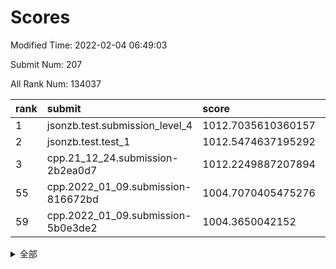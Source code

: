 # Scores

Modified Time: 2022-02-04 06:49:03

Submit Num: 207

All Rank Num: 134037

| rank |               submit               |       score        |       sigma        | pk_num |
| :--- | :--------------------------------- | :----------------- | :----------------- | :----- |
| 1    | jsonzb.test.submission_level_4     | 1012.7035610360157 | 0.7836915853678683 | 2591   |
| 2    | jsonzb.test.test_1                 | 1012.5474637195292 | 0.7977143588243656 | 2586   |
| 3    | cpp.21_12_24.submission-2b2ea0d7   | 1012.2249887207894 | 0.791891765118453  | 2589   |
| 55   | cpp.2022_01_09.submission-816672bd | 1004.7070405475276 | 0.715103078103693  | 2587   |
| 59   | cpp.2022_01_09.submission-5b0e3de2 | 1004.3650042152    | 0.7253259980938124 | 2591   |


<details>
<summary>全部</summary>

| rank |                 submit                 |       score        |       sigma        | pk_num |
| :--- | :------------------------------------- | :----------------- | :----------------- | :----- |
| 1    | jsonzb.test.submission_level_4         | 1012.7035610360157 | 0.7836915853678683 | 2591   |
| 2    | jsonzb.test.test_1                     | 1012.5474637195292 | 0.7977143588243656 | 2586   |
| 3    | cpp.21_12_24.submission-2b2ea0d7       | 1012.2249887207894 | 0.791891765118453  | 2589   |
| 4    | gobigger.level_3.submission_level_3_48 | 1012.0103280716017 | 0.7660977646846865 | 2592   |
| 5    | gobigger.level_3.submission_level_3_18 | 1011.7533742269384 | 0.7802597485807372 | 2590   |
| 6    | gobigger.level_3.submission_level_3_16 | 1011.4653547710972 | 0.7745402623133899 | 2595   |
| 7    | gobigger.level_3.submission_level_3_26 | 1011.4120240158886 | 0.7781417111331942 | 2586   |
| 8    | gobigger.level_3.submission_level_3_41 | 1011.300365031239  | 0.7613893712167338 | 2590   |
| 9    | gobigger.level_3.submission_level_3_38 | 1011.2689691255491 | 0.7638929165291843 | 2589   |
| 10   | gobigger.level_3.submission_level_3_46 | 1011.2027176162982 | 0.7579058781585124 | 2594   |
| 11   | gobigger.level_3.submission_level_3_49 | 1011.1897924973389 | 0.7608040871930519 | 2592   |
| 12   | gobigger.level_3.submission_level_3_14 | 1011.0825582143398 | 0.7836743582570007 | 2592   |
| 13   | gobigger.level_3.submission_level_3_3  | 1011.0813176292597 | 0.7804520680754843 | 2595   |
| 14   | gobigger.level_3.submission_level_3_0  | 1010.8383669312568 | 0.7587995894566834 | 2587   |
| 15   | gobigger.level_3.submission_level_3_34 | 1010.718489442064  | 0.771971181478097  | 2585   |
| 16   | gobigger.level_3.submission_level_3_19 | 1010.6673235202297 | 0.7511357735026133 | 2592   |
| 17   | gobigger.level_3.submission_level_3_6  | 1010.6384017993231 | 0.7751003016229241 | 2592   |
| 18   | gobigger.level_3.submission_level_3_37 | 1010.4934519085939 | 0.7679654574098483 | 2590   |
| 19   | gobigger.level_3.submission_level_3_30 | 1010.3737544585856 | 0.7382800630140494 | 2590   |
| 20   | gobigger.level_3.submission_level_3_10 | 1010.3555991598635 | 0.779770934602361  | 2588   |
| 21   | gobigger.level_3.submission_level_3_29 | 1010.3253344692616 | 0.7799381702205673 | 2586   |
| 22   | gobigger.level_3.submission_level_3_35 | 1010.242937225026  | 0.7507084720815148 | 2592   |
| 23   | gobigger.level_3.submission_level_3_40 | 1010.1816705503801 | 0.7568572666935518 | 2588   |
| 24   | gobigger.level_3.submission_level_3_11 | 1010.0845779085662 | 0.74906480093086   | 2590   |
| 25   | gobigger.level_3.submission_level_3_8  | 1010.0766216079917 | 0.769364701888797  | 2586   |
| 26   | gobigger.level_3.submission_level_3_21 | 1009.9372699800703 | 0.760663455758992  | 2593   |
| 27   | gobigger.level_3.submission_level_3_5  | 1009.8903565680581 | 0.7424097713240612 | 2594   |
| 28   | gobigger.level_3.submission_level_3_9  | 1009.8886797999936 | 0.7512048687924162 | 2585   |
| 29   | gobigger.level_3.submission_level_3_45 | 1009.8454522253625 | 0.7634673049828336 | 2593   |
| 30   | gobigger.level_3.submission_level_3_24 | 1009.8277291311472 | 0.7467166341664977 | 2591   |
| 31   | gobigger.level_3.submission_level_3_25 | 1009.8192368857921 | 0.7445430030805329 | 2591   |
| 32   | gobigger.level_3.submission_level_3_15 | 1009.8047287998162 | 0.7684259689332864 | 2589   |
| 33   | gobigger.level_3.submission_level_3_31 | 1009.7410544215797 | 0.7347133598965103 | 2592   |
| 34   | gobigger.level_3.submission_level_3_39 | 1009.7327141667234 | 0.752727262594908  | 2590   |
| 35   | gobigger.level_3.submission_level_3_20 | 1009.6715742652107 | 0.7639420413847687 | 2589   |
| 36   | gobigger.level_3.submission_level_3_17 | 1009.6365175398148 | 0.7731878022865775 | 2596   |
| 37   | gobigger.level_3.submission_level_3_32 | 1009.6182831805462 | 0.7542210260893041 | 2597   |
| 38   | gobigger.level_3.submission_level_3_7  | 1009.4634771767418 | 0.7682026193860327 | 2588   |
| 39   | gobigger.level_3.submission_level_3_42 | 1009.406208705709  | 0.7384650893548612 | 2589   |
| 40   | gobigger.level_3.submission_level_3_44 | 1009.3006894685615 | 0.7779792439127569 | 2595   |
| 41   | gobigger.level_3.submission_level_3_22 | 1009.283107981708  | 0.7699032314005798 | 2589   |
| 42   | gobigger.level_3.submission_level_3_13 | 1009.2806849250918 | 0.7566364680656862 | 2588   |
| 43   | gobigger.level_3.submission_level_3_2  | 1009.209545151488  | 0.7720909800056589 | 2590   |
| 44   | gobigger.level_3.submission_level_3_1  | 1009.1507373091224 | 0.7547019882077789 | 2591   |
| 45   | gobigger.level_3.submission_level_3_28 | 1009.1404164236874 | 0.758486255172103  | 2589   |
| 46   | gobigger.level_3.submission_level_3_43 | 1009.108720109356  | 0.7254387230243161 | 2594   |
| 47   | gobigger.level_3.submission_level_3_12 | 1009.1011015363069 | 0.7491515993860699 | 2592   |
| 48   | gobigger.level_3.submission_level_3_36 | 1009.0086433966211 | 0.7568923960075455 | 2590   |
| 49   | gobigger.level_3.submission_level_3_47 | 1008.982746876701  | 0.7550045224143844 | 2588   |
| 50   | gobigger.level_3.submission_level_3_4  | 1008.773670258591  | 0.7415650177398105 | 2586   |
| 51   | gobigger.level_3.submission_level_3_33 | 1008.6719198096015 | 0.7356036720255036 | 2589   |
| 52   | gobigger.level_3.submission_level_3_23 | 1008.6693245087635 | 0.7628351359936464 | 2590   |
| 53   | gobigger.level_3.submission_level_3_27 | 1008.5599267783856 | 0.7486178594802259 | 2586   |
| 54   | gobigger.level_1.submission_level_1_43 | 1005.2328801202892 | 0.7259947051236446 | 2590   |
| 55   | cpp.2022_01_09.submission-816672bd     | 1004.7070405475276 | 0.715103078103693  | 2587   |
| 56   | gobigger.level_1.submission_level_1_45 | 1004.6770940569947 | 0.7188459489293837 | 2587   |
| 57   | gobigger.level_1.submission_level_1_15 | 1004.6098707484765 | 0.7190289387890237 | 2591   |
| 58   | gobigger.level_1.submission_level_1_27 | 1004.5217739677994 | 0.7196234097436968 | 2597   |
| 59   | cpp.2022_01_09.submission-5b0e3de2     | 1004.3650042152    | 0.7253259980938124 | 2591   |
| 60   | gobigger.level_1.submission_level_1_18 | 1004.2426685381467 | 0.7211069211943784 | 2594   |
| 61   | gobigger.level_1.submission_level_1_3  | 1004.2021227693876 | 0.7196707616683914 | 2587   |
| 62   | gobigger.level_1.submission_level_1_32 | 1004.1081484705782 | 0.7195559042563736 | 2593   |
| 63   | gobigger.level_1.submission_level_1_39 | 1004.0227227124465 | 0.7245845116298639 | 2589   |
| 64   | gobigger.level_1.submission_level_1_1  | 1004.0033747859104 | 0.7129067149040726 | 2586   |
| 65   | gobigger.level_1.submission_level_1_40 | 1003.9752007880796 | 0.7198504277550007 | 2588   |
| 66   | gobigger.level_1.submission_level_1_20 | 1003.919263112871  | 0.7280866181760712 | 2586   |
| 67   | gobigger.level_1.submission_level_1_14 | 1003.8985487005182 | 0.719112644736125  | 2592   |
| 68   | gobigger.level_1.submission_level_1_49 | 1003.8832820598764 | 0.7242022493745269 | 2592   |
| 69   | gobigger.level_1.submission_level_1_48 | 1003.8769449790996 | 0.7221123319915477 | 2594   |
| 70   | gobigger.level_1.submission_level_1_6  | 1003.818595907778  | 0.709222777114312  | 2593   |
| 71   | gobigger.level_1.submission_level_1_36 | 1003.7847513983214 | 0.7213838663709307 | 2592   |
| 72   | gobigger.level_1.submission_level_1_37 | 1003.7624710477425 | 0.7172398413445498 | 2594   |
| 73   | gobigger.level_1.submission_level_1_4  | 1003.685158660728  | 0.7157832592679129 | 2585   |
| 74   | gobigger.level_1.submission_level_1_25 | 1003.659260769979  | 0.7211851794856664 | 2589   |
| 75   | gobigger.level_1.submission_level_1_38 | 1003.6125272311926 | 0.7122263441402381 | 2592   |
| 76   | gobigger.level_1.submission_level_1_35 | 1003.5739797293144 | 0.7294362252207885 | 2586   |
| 77   | gobigger.level_1.submission_level_1_12 | 1003.5073758245192 | 0.712542592062831  | 2589   |
| 78   | gobigger.level_1.submission_level_1_5  | 1003.4538556120629 | 0.7161045015735652 | 2592   |
| 79   | gobigger.level_1.submission_level_1_47 | 1003.4161736337032 | 0.7203100882703513 | 2589   |
| 80   | gobigger.level_1.submission_level_1_8  | 1003.409406103626  | 0.7070373292389269 | 2590   |
| 81   | gobigger.level_1.submission_level_1_31 | 1003.3223591155091 | 0.7130635112545395 | 2591   |
| 82   | gobigger.level_1.submission_level_1_16 | 1003.307320886607  | 0.7070130513364871 | 2590   |
| 83   | gobigger.level_1.submission_level_1_33 | 1003.193322140454  | 0.7133500461502243 | 2591   |
| 84   | gobigger.level_1.submission_level_1_9  | 1003.1668180638984 | 0.7239428186768228 | 2586   |
| 85   | gobigger.level_1.submission_level_1_26 | 1003.1526323178261 | 0.7158202724822598 | 2592   |
| 86   | gobigger.level_1.submission_level_1_19 | 1003.1122313536805 | 0.7128222909840363 | 2592   |
| 87   | gobigger.level_1.submission_level_1_2  | 1003.0643797485608 | 0.7037431586881828 | 2590   |
| 88   | gobigger.level_1.submission_level_1_34 | 1002.98944846399   | 0.7110144708409651 | 2592   |
| 89   | gobigger.level_1.submission_level_1_17 | 1002.8176250936986 | 0.7137606484179315 | 2591   |
| 90   | gobigger.level_1.submission_level_1_23 | 1002.7840583363952 | 0.7241103498707417 | 2587   |
| 91   | gobigger.level_1.submission_level_1_41 | 1002.7059234855615 | 0.718878680840015  | 2591   |
| 92   | gobigger.level_1.submission_level_1_21 | 1002.6794524564299 | 0.7070443948652579 | 2588   |
| 93   | gobigger.level_1.submission_level_1_24 | 1002.6268122090048 | 0.7232130321077692 | 2587   |
| 94   | gobigger.level_1.submission_level_1_11 | 1002.5954503045892 | 0.7119102729061079 | 2593   |
| 95   | gobigger.level_1.submission_level_1_22 | 1002.4961988395011 | 0.7138217505646585 | 2589   |
| 96   | gobigger.level_1.submission_level_1_10 | 1002.4327478271122 | 0.7055994315871201 | 2593   |
| 97   | gobigger.level_1.submission_level_1_28 | 1002.3861156534534 | 0.7048664170794161 | 2588   |
| 98   | gobigger.level_1.submission_level_1_42 | 1002.385049023088  | 0.7161012218813575 | 2594   |
| 99   | gobigger.level_1.submission_level_1_44 | 1002.2900493741166 | 0.7242308049223304 | 2589   |
| 100  | gobigger.level_1.submission_level_1_13 | 1002.2544998149885 | 0.7087408157803491 | 2588   |
| 101  | gobigger.level_1.submission_level_1_7  | 1002.1706627278824 | 0.7055535087135727 | 2587   |
| 102  | gobigger.level_1.submission_level_1_0  | 1002.114857238372  | 0.7229090725674898 | 2594   |
| 103  | gobigger.level_1.submission_level_1_29 | 1002.0516077049678 | 0.7168235368258704 | 2588   |
| 104  | gobigger.level_1.submission_level_1_46 | 1002.0096612676198 | 0.7142277784925345 | 2584   |
| 105  | gobigger.level_1.submission_level_1_30 | 1001.9783791891921 | 0.7221434096881998 | 2593   |
| 106  | gobigger.random.submission_random_7    | 997.8251946292373  | 0.7093349287370284 | 2592   |
| 107  | gobigger.random.submission_random_1    | 997.4532477193779  | 0.7164455158533783 | 2586   |
| 108  | gobigger.random.submission_random_10   | 997.4497592901323  | 0.7041102234907639 | 2588   |
| 109  | gobigger.random.submission_random_32   | 996.9095155310235  | 0.7082375661293051 | 2592   |
| 110  | gobigger.random.submission_random_5    | 996.6920014078192  | 0.7268756044715728 | 2589   |
| 111  | gobigger.random.submission_random_49   | 996.6186302717044  | 0.7158585550011256 | 2593   |
| 112  | gobigger.random.submission_random_13   | 996.4804714324076  | 0.7113962526298686 | 2591   |
| 113  | gobigger.random.submission_random_2    | 996.4091239652716  | 0.716009794981026  | 2590   |
| 114  | gobigger.random.submission_random_11   | 996.3589163440206  | 0.7050833559317224 | 2591   |
| 115  | gobigger.random.submission_random_25   | 996.3451498509469  | 0.7122705440254472 | 2591   |
| 116  | gobigger.random.submission_random_26   | 996.2812579910427  | 0.7170926361180305 | 2600   |
| 117  | gobigger.random.submission_random_3    | 996.2681539538619  | 0.7116351452543276 | 2594   |
| 118  | gobigger.random.submission_random_44   | 996.2562027586753  | 0.7066099994401235 | 2593   |
| 119  | gobigger.random.submission_random_18   | 996.2561937378798  | 0.7080533164394847 | 2589   |
| 120  | gobigger.random.submission_random_47   | 996.1620741070436  | 0.7136783772716647 | 2592   |
| 121  | gobigger.random.submission_random_42   | 996.0861112141666  | 0.7166644625593389 | 2588   |
| 122  | gobigger.random.submission_random_16   | 996.0070167178096  | 0.7073988193790446 | 2591   |
| 123  | gobigger.random.submission_random_31   | 996.0022155075752  | 0.711926393851193  | 2588   |
| 124  | gobigger.random.submission_random_22   | 995.9955685272421  | 0.7100652371416292 | 2589   |
| 125  | gobigger.random.submission_random_12   | 995.958449641432   | 0.7165653063516948 | 2594   |
| 126  | gobigger.random.submission_random_4    | 995.9356944799829  | 0.7050235366833938 | 2586   |
| 127  | gobigger.random.submission_random_6    | 995.9336014364799  | 0.7080701883271133 | 2590   |
| 128  | gobigger.random.submission_random_24   | 995.8861652130197  | 0.7110556613374519 | 2590   |
| 129  | gobigger.random.submission_random_36   | 995.8478298316745  | 0.7146269677012519 | 2588   |
| 130  | gobigger.random.submission_random_9    | 995.8473750170998  | 0.7134301857792064 | 2593   |
| 131  | gobigger.random.submission_random_19   | 995.813508718484   | 0.7226174778691532 | 2593   |
| 132  | gobigger.random.submission_random_20   | 995.7926600480477  | 0.7049797117585569 | 2591   |
| 133  | gobigger.random.submission_random_14   | 995.7912290759964  | 0.7133945506399657 | 2594   |
| 134  | gobigger.random.submission_random_40   | 995.7170570713612  | 0.715179851704682  | 2587   |
| 135  | gobigger.random.submission_random_37   | 995.6060109033026  | 0.7188814802519862 | 2587   |
| 136  | gobigger.random.submission_random_30   | 995.5939750011204  | 0.7148044716167853 | 2588   |
| 137  | gobigger.random.submission_random_38   | 995.5788056882232  | 0.7044619413632905 | 2594   |
| 138  | gobigger.random.submission_random_41   | 995.5463271117163  | 0.7071322921257955 | 2591   |
| 139  | gobigger.random.submission_random_35   | 995.5463190043048  | 0.7089807900318563 | 2589   |
| 140  | gobigger.random.submission_random_48   | 995.5453687607373  | 0.7100446603463133 | 2590   |
| 141  | gobigger.random.submission_random_23   | 995.4835524158067  | 0.7154248418956898 | 2593   |
| 142  | gobigger.random.submission_random_28   | 995.4770460041474  | 0.7375783325298517 | 2589   |
| 143  | gobigger.random.submission_random_8    | 995.3373606985255  | 0.7127078128173554 | 2595   |
| 144  | gobigger.random.submission_random_33   | 995.3149856306535  | 0.6946281551005115 | 2590   |
| 145  | gobigger.random.submission_random_29   | 995.2578219987879  | 0.7171609336560244 | 2591   |
| 146  | gobigger.random.submission_random_17   | 995.2542645068877  | 0.7213958367159078 | 2593   |
| 147  | gobigger.random.submission_random_43   | 995.2158903502316  | 0.7146365603522598 | 2596   |
| 148  | gobigger.random.submission_random_0    | 995.183690272699   | 0.710184845112169  | 2589   |
| 149  | gobigger.random.submission_random_27   | 995.1735996599408  | 0.7128552567260225 | 2587   |
| 150  | gobigger.random.submission_random_15   | 995.1677396877504  | 0.7081809092485861 | 2585   |
| 151  | gobigger.random.submission_random_46   | 995.1486908192737  | 0.7123065190789625 | 2592   |
| 152  | gobigger.random.submission_random_39   | 995.1284811890539  | 0.7102951224424977 | 2587   |
| 153  | gobigger.random.submission_random_34   | 995.0564196153039  | 0.7080973385141623 | 2590   |
| 154  | gobigger.random.submission_random_21   | 994.8526696660448  | 0.7153238221981597 | 2589   |
| 155  | gobigger.level_2.submission_level_2_13 | 994.3715943667552  | 0.7225702503881928 | 2590   |
| 156  | gobigger.level_2.submission_level_2_27 | 993.9970967404718  | 0.7503191233353173 | 2588   |
| 157  | gobigger.level_2.submission_level_2_46 | 993.9059552502384  | 0.7335186519711954 | 2590   |
| 158  | gobigger.level_2.submission_level_2_6  | 993.876030598942   | 0.7351787155505473 | 2594   |
| 159  | gobigger.level_2.submission_level_2_4  | 993.755065272922   | 0.7420546448103651 | 2589   |
| 160  | gobigger.random.submission_random_45   | 993.6821724574182  | 0.7305346208325034 | 2587   |
| 161  | gobigger.level_2.submission_level_2_42 | 993.6718733154767  | 0.7556868657171851 | 2596   |
| 162  | gobigger.level_2.submission_level_2_7  | 993.3592724259622  | 0.7378603319599359 | 2588   |
| 163  | gobigger.level_2.submission_level_2_17 | 993.1793472440731  | 0.7277392557588757 | 2594   |
| 164  | gobigger.level_2.submission_level_2_37 | 993.0411494975202  | 0.7270542819721144 | 2588   |
| 165  | gobigger.level_2.submission_level_2_47 | 992.9181958787299  | 0.7443787659269865 | 2590   |
| 166  | gobigger.level_2.submission_level_2_16 | 992.7866191418781  | 0.7411869790693559 | 2590   |
| 167  | gobigger.level_2.submission_level_2_2  | 992.6790425487359  | 0.737891921682475  | 2594   |
| 168  | gobigger.level_2.submission_level_2_14 | 992.6752507993939  | 0.7280006664385927 | 2589   |
| 169  | gobigger.level_2.submission_level_2_25 | 992.6313257364226  | 0.7503740843284388 | 2588   |
| 170  | gobigger.level_2.submission_level_2_30 | 992.4620529631738  | 0.7421969775237638 | 2592   |
| 171  | gobigger.level_2.submission_level_2_10 | 992.3536478873428  | 0.7391580571710598 | 2591   |
| 172  | gobigger.level_2.submission_level_2_0  | 992.3431972468597  | 0.7648931147146131 | 2588   |
| 173  | gobigger.level_2.submission_level_2_31 | 992.2400133435508  | 0.747825829388412  | 2593   |
| 174  | gobigger.level_2.submission_level_2_1  | 992.1423141165812  | 0.759075946856008  | 2587   |
| 175  | gobigger.level_2.submission_level_2_20 | 992.1017173663209  | 0.7356947057857994 | 2592   |
| 176  | gobigger.level_2.submission_level_2_18 | 991.9784117442878  | 0.7426203962176973 | 2585   |
| 177  | gobigger.level_2.submission_level_2_28 | 991.9065313281228  | 0.7737390383826716 | 2596   |
| 178  | gobigger.level_2.submission_level_2_21 | 991.8541511966044  | 0.7522199193396516 | 2587   |
| 179  | gobigger.level_2.submission_level_2_23 | 991.847930014992   | 0.7691636164999935 | 2584   |
| 180  | gobigger.level_2.submission_level_2_26 | 991.8362340030051  | 0.769567368303475  | 2592   |
| 181  | gobigger.level_2.submission_level_2_38 | 991.7611580358165  | 0.7523802339009771 | 2594   |
| 182  | gobigger.level_2.submission_level_2_41 | 991.7424733664345  | 0.7562145342519949 | 2587   |
| 183  | gobigger.level_2.submission_level_2_40 | 991.6647244677997  | 0.758067833749632  | 2586   |
| 184  | gobigger.level_2.submission_level_2_49 | 991.6329622721308  | 0.7280794585567418 | 2589   |
| 185  | gobigger.level_2.submission_level_2_34 | 991.5943674740042  | 0.7457527356430566 | 2586   |
| 186  | gobigger.level_2.submission_level_2_24 | 991.5744329989022  | 0.7459599983040477 | 2589   |
| 187  | gobigger.level_2.submission_level_2_3  | 991.5401533723483  | 0.7502295071064872 | 2586   |
| 188  | gobigger.level_2.submission_level_2_33 | 991.511912506934   | 0.7533936883594162 | 2592   |
| 189  | gobigger.level_2.submission_level_2_11 | 991.4937756327405  | 0.7374653300687378 | 2590   |
| 190  | gobigger.level_2.submission_level_2_29 | 991.4338394004874  | 0.7459732464416666 | 2596   |
| 191  | gobigger.level_2.submission_level_2_9  | 991.3823811700474  | 0.7618358023152638 | 2592   |
| 192  | gobigger.level_2.submission_level_2_22 | 991.3602429455905  | 0.7575300635877328 | 2589   |
| 193  | gobigger.level_2.submission_level_2_8  | 991.343383658019   | 0.7591847899043714 | 2588   |
| 194  | gobigger.level_2.submission_level_2_39 | 991.284570646024   | 0.7482379516911891 | 2585   |
| 195  | gobigger.level_2.submission_level_2_45 | 991.1988605168773  | 0.7547410219919379 | 2587   |
| 196  | gobigger.level_2.submission_level_2_12 | 991.0891108083939  | 0.7659805834278958 | 2593   |
| 197  | gobigger.level_2.submission_level_2_44 | 991.012288196728   | 0.7506706790246835 | 2589   |
| 198  | gobigger.level_2.submission_level_2_19 | 990.9826105628351  | 0.7280439144980368 | 2594   |
| 199  | gobigger.level_2.submission_level_2_32 | 990.9615658714242  | 0.757659235792593  | 2590   |
| 200  | gobigger.level_2.submission_level_2_36 | 990.8626111411311  | 0.7655730234936158 | 2589   |
| 201  | gobigger.level_2.submission_level_2_15 | 990.8248243272275  | 0.7624432328610246 | 2586   |
| 202  | gobigger.level_2.submission_level_2_48 | 990.8004952244229  | 0.757276326699878  | 2588   |
| 203  | gobigger.level_2.submission_level_2_35 | 990.5015366401359  | 0.7586022011921102 | 2588   |
| 204  | gobigger.level_2.submission_level_2_43 | 990.4423008614875  | 0.773703231583647  | 2590   |
| 205  | gobigger.level_2.submission_level_2_5  | 990.1973071080419  | 0.7512637967233574 | 2588   |
| 206  | gobigger.none.submission_none_1        | 977.0646275051838  | 1.480720964793789  | 2587   |
| 207  | gobigger.none.submission_none_0        | 976.5487822178907  | 1.4693968730999007 | 2589   |

</details>